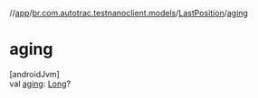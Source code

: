 //[app](../../../index.md)/[br.com.autotrac.testnanoclient.models](../index.md)/[LastPosition](index.md)/[aging](aging.md)

# aging

[androidJvm]\
val [aging](aging.md): [Long](https://kotlinlang.org/api/latest/jvm/stdlib/kotlin/-long/index.html)?
